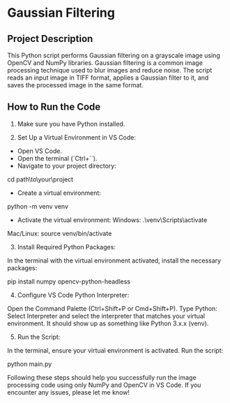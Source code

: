 # Gaussian Filtering


## Project Description

This Python script performs Gaussian filtering on a grayscale image using OpenCV and NumPy libraries. Gaussian filtering is a common image processing technique used to blur images and reduce noise. The script reads an input image in TIFF format, applies a Gaussian filter to it, and saves the processed image in the same format.

## How to Run the Code

1. Make sure you have Python installed.

2. Set Up a Virtual Environment in VS Code:

* Open VS Code.
* Open the terminal (`Ctrl+``).
* Navigate to your project directory:

cd path\to\your\project
* Create a virtual environment:

python -m venv venv
* Activate the virtual environment:
Windows:
.\venv\Scripts\activate

Mac/Linux:
source venv/bin/activate

3.  Install Required Python Packages:

In the terminal with the virtual environment activated, install the necessary packages:

pip install numpy opencv-python-headless

4. Configure VS Code Python Interpreter:

Open the Command Palette (Ctrl+Shift+P or Cmd+Shift+P).
Type Python: Select Interpreter and select the interpreter that matches your virtual environment. It should show up as something like Python 3.x.x (venv).

5. Run the Script:

In the terminal, ensure your virtual environment is activated.
Run the script:

python main.py

Following these steps should help you successfully run the image processing code using only NumPy and OpenCV in VS Code. If you encounter any issues, please let me know!